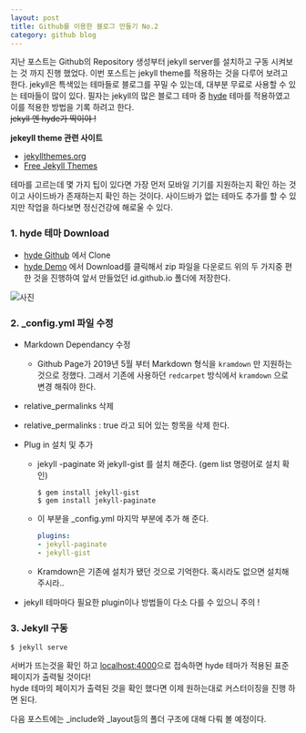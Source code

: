 ```yaml
---
layout: post
title: Github를 이용한 블로그 만들기 No.2
category: github blog
---
```


지난 포스트는 Github의 Repository 생성부터 jekyll server를 설치하고 구동 시켜보는 것 까지 진행 했었다. 이번 포스트는 jekyll theme를 적용하는 것을 다루어 보려고 한다.  jekyll은  특색있는 테마들로 블로그를 꾸밀 수 있는데, 대부분 무료로 사용할 수 있는 테마들이 많이 있다.  필자는 jekyll의 많은 블로그 테마 중 [hyde](https://github.com/poole/hyde) 테마를 적용하였고 이를 적용한 방법을 기록 하려고 한다.  
~~jekyll 엔 hyde가 딱이야 !~~ 



**jekeyll theme 관련 사이트**

* [jekyllthemes.org](http://jekyllthemes.org/)
* [Free Jekyll Themes](https://jekyllthemes.io/free)

테마를 고르는데 몇 가지 팁이 있다면 가장 먼저 모바일 기기를 지원하는지 확인 하는 것이고 사이드바가 존재하는지 확인 하는 것이다.   사이드바가 없는 테마도 추가를 할 수 있지만 작업을 하다보면 정신건강에 해로울 수 있다. 



### 1. hyde 테마 Download

* [hyde Github](https://github.com/poole/hyde) 에서 Clone
* [hyde Demo](https://hyde.getpoole.com/) 에서 Download를 클릭해서 zip 파일을 다운로드 
위의 두 가지중 편한 것을 진행하여 앞서 만들었던 id.github.io 폴더에 저장한다. 

![사진](https://bearshub.github.io/assets/img/github/github_blog_6.png) 





### 2. _config.yml 파일 수정 

+ Markdown Dependancy 수정 

  + Github Page가 2019년 5월 부터 Markdown 형식을 ```kramdown``` 만 지원하는 것으로 정했다. 그래서 기존에 사용하던 ```redcarpet``` 방식에서 ```kramdown``` 으로 변경 해줘야 한다.  

+ relative_permalinks 삭제
  
+ relative_permalinks : true 라고 되어 있는 항목을 삭제 한다. 
  
+ Plug in 설치 및  추가
  + jekyll -paginate 와 jekyll-gist 를 설치 해준다.  (gem list 명령어로 설치 확인)
	```jekyll
	$ gem install jekyll-gist
	$ gem install jekyll-paginate
	```
  + 이 부분을 _config.yml 마지막 부분에 추가 해 준다. 
	```_config.yml
	plugins:
	- jekyll-paginate
	- jekyll-gist
	```
  + Kramdown은 기존에 설치가 됐던 것으로 기억한다. 혹시라도 없으면 설치해 주시라.. 
  
+ jekyll 테마마다 필요한 plugin이나 방법들이 다소 다를 수 있으니 주의 ! 

  

### 3. Jekyll 구동
```jekyll
$ jekyll serve 
```

서버가 뜨는것을 확인 하고 [localhost:4000](http://localhost:4000)으로 접속하면 hyde 테마가 적용된 표준 페이지가 출력될 것이다!  
hyde 테마의 페이지가 출력된 것을 확인 했다면 이제 원하는대로 커스터이징을 진행 하면 된다.


다음 포스트에는 _include와 _layout등의 폴더 구조에 대해 다뤄 볼 예정이다. 



























































